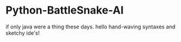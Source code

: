# Python-BattleSnake-AI

if only java were a thing these days. hello hand-waving syntaxes and sketchy ide's!

